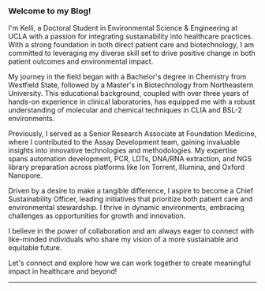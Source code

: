 ### **Welcome to my Blog!**

I'm Kelli, a Doctoral Student in Environmental Science & Engineering at UCLA with a passion for integrating sustainability into healthcare practices. With a strong foundation in both direct patient care and biotechnology, I am committed to leveraging my diverse skill set to drive positive change in both patient outcomes and environmental impact.

My journey in the field began with a Bachelor's degree in Chemistry from Westfield State, followed by a Master's in Biotechnology from Northeastern University. This educational background, coupled with over three years of hands-on experience in clinical laboratories, has equipped me with a robust understanding of molecular and chemical techniques in CLIA and BSL-2 environments.

Previously, I served as a Senior Research Associate at Foundation Medicine, where I contributed to the Assay Development team, gaining invaluable insights into innovative technologies and methodologies. My expertise spans automation development, PCR, LDTs, DNA/RNA extraction, and NGS library preparation across platforms like Ion Torrent, Illumina, and Oxford Nanopore.

Driven by a desire to make a tangible difference, I aspire to become a Chief Sustainability Officer, leading initiatives that prioritize both patient care and environmental stewardship. I thrive in dynamic environments, embracing challenges as opportunities for growth and innovation.

I believe in the power of collaboration and am always eager to connect with like-minded individuals who share my vision of a more sustainable and equitable future.

Let's connect and explore how we can work together to create meaningful impact in healthcare and beyond!

-------------------------------------------------------------------------------------------------------------------------------------------------------

